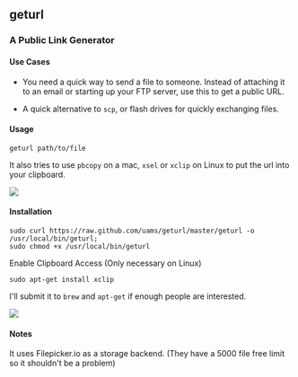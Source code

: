 ## geturl
### A Public Link Generator

#### Use Cases

- You need a quick way to send a file to someone. Instead of attaching it to an email or starting up your FTP server, use this to get a public URL.

- A quick alternative to `scp`, or flash drives for quickly exchanging files.

#### Usage

    geturl path/to/file

It also tries to use `pbcopy` on a mac, `xsel` or `xclip` on Linux to put the url into your clipboard.

<img src="https://raw.github.com/uams/geturl/master/static/example.png">

#### Installation

    sudo curl https://raw.github.com/uams/geturl/master/geturl -o /usr/local/bin/geturl;
    sudo chmod +x /usr/local/bin/geturl

Enable Clipboard Access (Only necessary on Linux)

    sudo apt-get install xclip

I'll submit it to `brew` and `apt-get` if enough people are interested.

<img src="https://raw.github.com/uams/geturl/master/static/install.png">

#### Notes

It uses Filepicker.io as a storage backend. (They have a 5000 file free limit so it shouldn't be a problem)
